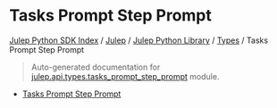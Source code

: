 # Tasks Prompt Step Prompt

[Julep Python SDK Index](../../../README.md#julep-python-sdk-index) / [Julep](../../index.md#julep) / [Julep Python Library](../index.md#julep-python-library) / [Types](./index.md#types) / Tasks Prompt Step Prompt

> Auto-generated documentation for [julep.api.types.tasks_prompt_step_prompt](../../../../../../../julep/api/types/tasks_prompt_step_prompt.py) module.
- [Tasks Prompt Step Prompt](#tasks-prompt-step-prompt)
